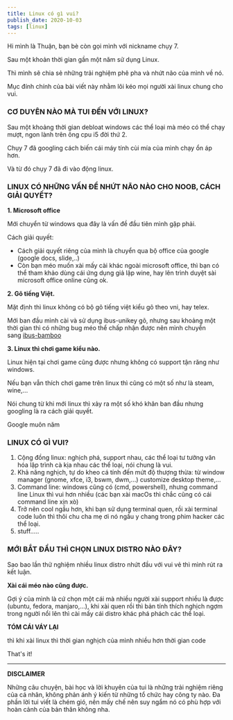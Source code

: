 ```yaml
---
title: Linux có gì vui?
publish_date: 2020-10-03
tags: [linux]
---
```


Hi mình là Thuận, bạn bè còn gọi mình với nickname chụy 7.

Sau một khoản thời gian gần một năm sử dụng Linux.

Thì mình sẽ chia sẻ những trải nghiệm phê pha và nhứt não của mình về nó.

Mục đính chính của bài viết này nhằm lôi kéo mọi người xài linux chung cho vui.

### **CƠ DUYÊN NÀO MÀ TUI ĐẾN VỚI LINUX?**

Sau một khoảng thời gian debloat windows các thể loại mà méo có thể chạy mượt, ngon lành trên ông cpu i5 đời thứ 2.

Chụy 7 đã googling cách biến cái máy tính cùi mía của mình chạy ổn áp hơn.

Và từ đó chụy 7 đã đi vào động linux.

### **LINUX CÓ NHỮNG VẤN ĐỀ NHỨT NÃO NÀO CHO NOOB, CÁCH GIẢI QUYẾT?**

**1. Microsoft office**

Mới chuyển từ windows qua đây là vấn đề đầu tiên mình gặp phải.

Cách giải quyết:

- Cách giải quyết riêng của mình là chuyển qua bộ office của google (google docs, slide,..)
- Còn bạn méo muốn xài mấy cài khác ngoài microsoft office, thì bạn có thể tham khảo dùng cái ứng dụng giả lập wine, hay lên trình duyệt sài microsoft office online cũng ok.

**2. Gõ tiếng Việt.**

Mặt định thì linux không có bộ gõ tiếng việt kiểu gõ theo vni, hay telex.

Mới ban đầu mình cài và sử dụng ibus-unikey gõ, nhưng sau khoảng một thời gian thì có những bug méo thể chấp nhận được nên mình chuyển sang [ibus-bamboo](https://l.facebook.com/l.php?u=https%3A%2F%2Fgithub.com%2FBambooEngine%2Fibus-bamboo%3Ffbclid%3DIwAR1pBJh-TRXczFoXoph62kLJKBmdiiJVRluoBQVik2NUVDwXvL7JL2hAYmY&h=AT1VcwCkj1vnZ884iiQAcP9a_tDkJg5zzWILHwcnzWYSxx_Ply3gjQnXEupeP4QCUCKZc2Uf_7saHai5Lw7T7MaR2E-R-5Y_55UJ7xDz8OyNKCA84GKrBQ44sgwg77l-s3eY0qzFSBNc&__tn__=-UK-R&c[0]=AT0YHdPqaQRW0kiGjDgz63H3_XiASlF7B52lzY-69yb3SjtGTj8r1i8ubC8946V44tK-dKZr03RpHBKjLt9RUQGF9pGsHiId3ptn2Rx1inhYuwUTmuXDEGurZqShOnVRZNpCuWzksV-gKeEhx6kIWvwPgwuFZ41jEfrV42yLzckSrKTrM3TfZ4DCKs9cP3ezIv3cMfO58E_EXdTrQ76z)

**3. Linux thì chơi game kiểu nào.**

Linux hiện tại chơi game cũng được nhưng không có support tận răng như windows.

Nếu bạn vẫn thích chơi game trên linux thì cũng có một số như là steam, wine,...

Nói chung từ khi mới linux thì xảy ra một số khó khăn ban đầu nhưng googling là ra cách giải quyết.

Google muôn năm

### **LINUX CÓ GÌ VUI?**

1. Cộng đồng linux: nghịch phá, support nhau, các thể loại tư tưởng văn hóa lập trình cà kịa nhau các thể loại, nói chung là vui.
2. Khả năng nghịch, tự do kheo cá tính đến mứt độ thượng thừa: từ window manager (gnome, xfce, i3, bswm, dwm,...) customize desktop theme,...
3. Command line: windows cũng có (cmd, powershell), nhưng command line Linux thì vui hơn nhiều (các bạn xài macOs thì chắc cũng có cái command line xịn xò)
4. Trở nên cool ngầu hơn, khi bạn sử dụng terminal quen, rồi xài terminal code luôn thì thôi chu cha mẹ ơi nó ngầu y chang trong phim hacker các thể loại.
5. stuff.....

### **MỚI BẮT ĐẦU THÌ CHỌN LINUX DISTRO NÀO ĐÂY?**

Sao bao lần thử nghiệm nhiều linux distro nhứt đầu với vui vẻ thì mình rút ra kết luận.

**Xài cái méo nào cũng được.**

Gợi ý của mình là cứ chọn một cái mà nhiều người xài support nhiều là được (ubuntu, fedora, manjaro,...), khi xài quen rồi thì bản tính thích nghịch ngợm trong người nổi lên thì cài mấy cái distro khác phá phách các thể loại.

**TÓM CÁI VÁY LẠI**

thì khi xài linux thì thời gian nghịch của mình nhiều hơn thời gian code

That's it!

---

**DISCLAIMER**

Những câu chuyện, bài học và lời khuyên của tui là những trải nghiệm riêng của cá nhân, không phản ánh ý kiến từ những tổ chức hay công ty nào. Đa phần lời tui viết là chém gió, nên mấy chế nên suy ngẩm nó có phù hợp với hoàn cảnh của bản thân không nha.
